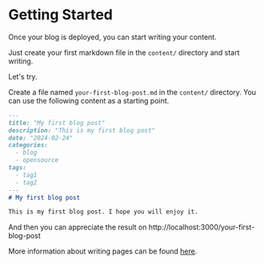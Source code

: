 # Getting Started

Once your blog is deployed, you can start writing your content.

Just create your first markdown file in the `content/` directory and start writing.

Let's try.

Create a file named `your-first-blog-post.md` in the `content/` directory.
You can use the following content as a starting point. 

```markdown
---
title: "My first blog post"
description: "This is my first blog post"
date: "2024-02-24"
categories:
  - blog
  - opensource
tags:
  - tag1
  - tag2
---
# My first blog post

This is my first blog post. I hope you will enjoy it.
```

And then you can appreciate the result on http://localhost:3000/your-first-blog-post

More information about writing pages can be found [here](/introduction/writing-pages).
